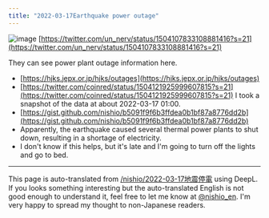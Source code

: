 ```yaml
---
title: "2022-03-17Earthquake power outage"
---
```


![image](https://gyazo.com/27aa95ee5a53a495964935d05058d41e/thumb/1000)
[https://twitter.com/un_nerv/status/1504107833108881416?s=21](https://twitter.com/un_nerv/status/1504107833108881416?s=21)

They can see power plant outage information here.
- [https://hjks.jepx.or.jp/hjks/outages](https://hjks.jepx.or.jp/hjks/outages)
- [https://twitter.com/coinred/status/1504121925999607815?s=21](https://twitter.com/coinred/status/1504121925999607815?s=21)
I took a snapshot of the data at about 2022-03-17 01:00.
- [https://gist.github.com/nishio/b5091f9f6b3ffdea0b1bf87a8776dd2b](https://gist.github.com/nishio/b5091f9f6b3ffdea0b1bf87a8776dd2b)
- Apparently, the earthquake caused several thermal power plants to shut down, resulting in a shortage of electricity.
- I don't know if this helps, but it's late and I'm going to turn off the lights and go to bed.

---
This page is auto-translated from [/nishio/2022-03-17地震停電](https://scrapbox.io/nishio/2022-03-17地震停電) using DeepL. If you looks something interesting but the auto-translated English is not good enough to understand it, feel free to let me know at [@nishio_en](https://twitter.com/nishio_en). I'm very happy to spread my thought to non-Japanese readers.